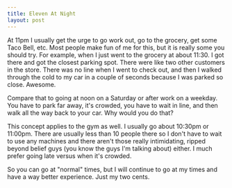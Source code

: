 ```yaml
---
title: Eleven At Night
layout: post
---
```


At 11pm I usually get the urge to go work out, go to the grocery, get some Taco Bell, etc. Most people make fun of me for this, but it is really some you should try. For example, when I just went to the grocery at about 11:30. I got there and got the closest parking spot. There were like two other customers in the store. There was no line when I went to check out, and then I walked through the cold to my car in a couple of seconds because I was parked so close. Awesome.

Compare that to going at noon on a Saturday or after work on a weekday. You have to park far away, it's crowded, you have to wait in line, and then walk all the way back to your car. Why would you do that?

This concept applies to the gym as well. I usually go about 10:30pm or 11:00pm. There are usually less than 10 people there so I don't have to wait to use any machines and there aren't those really intimidating, ripped beyond belief guys (you know the guys I'm talking about) either. I much prefer going late versus when it's crowded.

So you can go at "normal" times, but I will continue to go at my times and have a way better experience. Just my two cents.
